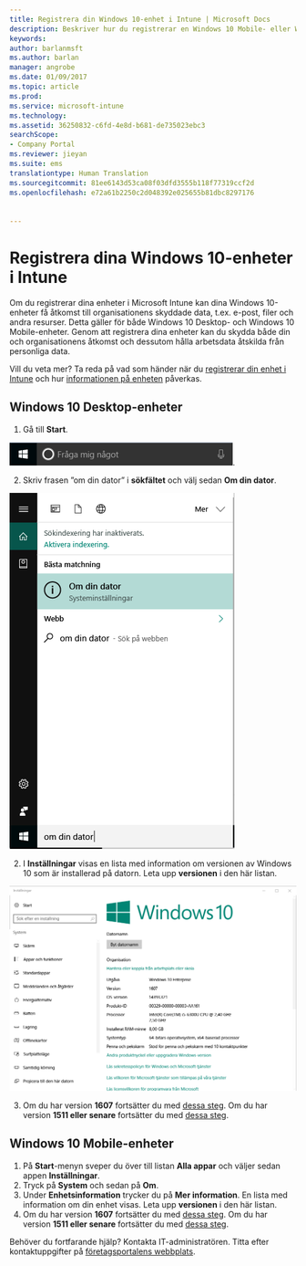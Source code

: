 ```yaml
---
title: Registrera din Windows 10-enhet i Intune | Microsoft Docs
description: Beskriver hur du registrerar en Windows 10 Mobile- eller Windows 10-enhet i Intune
keywords: 
author: barlanmsft
ms.author: barlan
manager: angrobe
ms.date: 01/09/2017
ms.topic: article
ms.prod: 
ms.service: microsoft-intune
ms.technology: 
ms.assetid: 36250832-c6fd-4e8d-b681-de735023ebc3
searchScope:
- Company Portal
ms.reviewer: jieyan
ms.suite: ems
translationtype: Human Translation
ms.sourcegitcommit: 81ee6143d53ca08f03dfd3555b118f77319ccf2d
ms.openlocfilehash: e72a61b2250c2d048392e025655b81dbc8297176


---
```



# <a name="enroll-your-windows-10-devices-in-intune"></a>Registrera dina Windows 10-enheter i Intune

Om du registrerar dina enheter i Microsoft Intune kan dina Windows 10-enheter få åtkomst till organisationens skyddade data, t.ex. e-post, filer och andra resurser. Detta gäller för både Windows 10 Desktop- och Windows 10 Mobile-enheter. Genom att registrera dina enheter kan du skydda både din och organisationens åtkomst och dessutom hålla arbetsdata åtskilda från personliga data.

Vill du veta mer? Ta reda på vad som händer när du [registrerar din enhet i Intune](what-happens-if-you-install-the-company-portal-app-and-enroll-your-device-in-intune-windows.md) och hur [informationen på enheten](what-can-your-it-administrator-see-when-you-enroll-your-device-in-intune-windows.md) påverkas.

## <a name="windows-10-desktop-devices"></a>Windows 10 Desktop-enheter
1.  Gå till __Start__.

 ![Start-menyn i Windows](../media/windows-start-menu.png).

2. Skriv frasen ”om din dator” i __sökfältet__ och välj sedan __Om din dator__.

 ![search settings for about your pc](../media/searching_for_about_your_pc.png)

2.  I __Inställningar__ visas en lista med information om versionen av Windows 10 som är installerad på datorn. Leta upp __versionen__ i den här listan.

 ![Om din dator i Windows 10 Desktop](../media/settings_about_pc.png)

3.  Om du har version __1607__ fortsätter du med [dessa steg](enroll-your-w10-device-access-work-or-school.md). Om du har version __1511 eller senare__ fortsätter du med [dessa steg](enroll-your-w10-device-your-account.md).

## <a name="windows-10-mobile-devices"></a>Windows 10 Mobile-enheter

1.  På __Start__-menyn sveper du över till listan __Alla appar__ och väljer sedan appen __Inställningar__.
2.  Tryck på __System__ och sedan på __Om__.
3.  Under __Enhetsinformation__ trycker du på __Mer information__. En lista med information om din enhet visas. Leta upp __versionen__ i den här listan.
4.  Om du har version __1607__ fortsätter du med [dessa steg](enroll-your-w10-device-access-work-or-school.md). Om du har version __1511 eller senare__ fortsätter du med [dessa steg](enroll-your-w10-device-your-account.md).

Behöver du fortfarande hjälp? Kontakta IT-administratören. Titta efter kontaktuppgifter på [företagsportalens webbplats](http://portal.manage.microsoft.com).



<!--HONumber=Jan17_HO2-->



